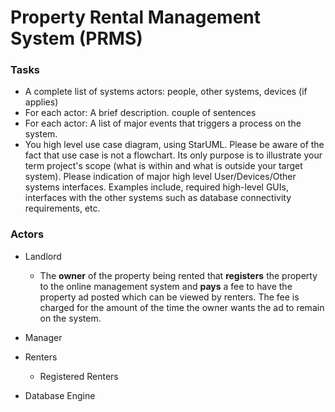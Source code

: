 
# Property Rental Management System (PRMS)

### Tasks

* A complete list of systems actors: people, other systems, devices (if applies)
* For each actor:  A  brief description. couple of sentences
* For each actor: A list of major events that triggers a process on the system. 
* You high level use case diagram, using StarUML. Please be aware of the fact that use case is not a flowchart. Its only purpose is to illustrate your term project's scope (what is within and what is outside your target system). Please indication of major high level User/Devices/Other systems interfaces. Examples include, required high-level GUIs, interfaces with the other systems such as database connectivity requirements, etc.

### Actors

* Landlord

	* The **owner** of the property being rented that **registers** the property to the online management system and **pays** a fee to have the property ad posted which can be viewed by renters. The fee is charged for the amount of the time the owner wants the ad to remain on the system.

* Manager

	

* Renters
	* Registered Renters
* Database Engine




